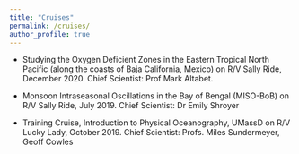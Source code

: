 ```yaml
---
title: "Cruises"
permalink: /cruises/
author_profile: true
---
```


- Studying the Oxygen Deficient Zones in the Eastern Tropical North Pacific (along the coasts of Baja California, Mexico) on R/V Sally Ride, December 2020. Chief Scientist: Prof Mark Altabet.

- Monsoon Intraseasonal Oscillations in the Bay of Bengal (MISO-BoB) on R/V Sally Ride, July 2019. Chief Scientist: Dr Emily Shroyer

- Training Cruise, Introduction to Physical Oceanography, UMassD on R/V Lucky Lady, October 2019. Chief Scientist: Profs. Miles Sundermeyer, Geoff Cowles



